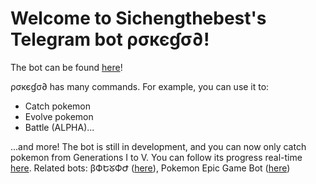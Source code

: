 # Welcome to Sichengthebest's Telegram bot ρσкєɠσ∂!
The bot can be found [here](https://t.me/sichengpokebot)!

ρσкєɠσ∂ has many commands. For example, you can use it to:
* Catch pokemon
* Evolve pokemon
* Battle (ALPHA)...

...and more!
The bot is still in development, and you can now only catch pokemon from Generations I to V. You can follow its progress real-time [here](https://t.me/pokebotupdates).
Related bots: βФԵᘜФԺ ([here](https://t.me/SichengsGodBot)), Pokemon Epic Game Bot ([here](https://t.me/EpicPokemonGameBot))